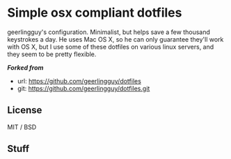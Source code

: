 # Simple osx compliant dotfiles

geerlingguy's configuration. Minimalist, but helps save a few thousand keystrokes a day. He uses Mac OS X, so he can only guarantee they'll work with OS X, 
but I use some of these dotfiles on various linux servers, and they seem to be pretty flexible.

***Forked from*** 

- url: https://github.com/geerlingguy/dotfiles
- git: https://github.com/geerlingguy/dotfiles.git

## License

MIT / BSD

## Stuff
